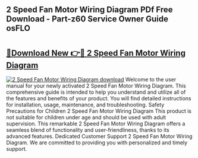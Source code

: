 ## 2 Speed Fan Motor Wiring Diagram PDf Free Download - Part-z60 Service Owner Guide osFLO

# <h2><a href="http://dfrms8i.blite.top/?on=2+Speed+Fan+Motor+Wiring+Diagram">🔗Download New 👉🔴 2 Speed Fan Motor Wiring Diagram</a></h2>

[![2 Speed Fan Motor Wiring Diagram download](https://i.imgur.com/lujVjoI.png)](http://dfrms8i.blite.top/?on=2+Speed+Fan+Motor+Wiring+Diagram)
Welcome to the user manual for your newly activated 2 Speed Fan Motor Wiring Diagram. This comprehensive guide is intended to help you understand and utilize all of the features and benefits of your product. You will find detailed instructions for installation, usage, maintenance, and troubleshooting. Safety Precautions for Children 2 Speed Fan Motor Wiring Diagram This product is not suitable for children under age and should be used with adult supervision. This remarkable 2 Speed Fan Motor Wiring Diagram offers a seamless blend of functionality and user-friendliness, thanks to its advanced features. Dedicated Customer Support 2 Speed Fan Motor Wiring Diagram. We are committed to providing you with personalized and timely support.
